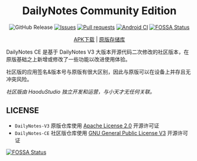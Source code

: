<div align="center">

# DailyNotes Community Edition

![GitHub Release](https://img.shields.io/github/v/release/HaoduStudio/DailyNotes-CE?label=Release&logo=github)
[![Issues](https://img.shields.io/github/issues/HaoduStudio/DailyNotes-CE?style=flat&label=Issues&labelColor=444444&color=1F883D&logo=github)](https://github.com/HaoduStudio/DailyNotes-CE/issues)
[![Pull requests](https://img.shields.io/github/issues-pr/HaoduStudio/DailyNotes-CE?style=flat&label=Pull%20requests&labelColor=444444&color=1F883D&logo=github)](https://github.com/HaoduStudio/DailyNotes-CE/pulls)
[![Android CI](https://github.com/HaoduStudio/DailyNotes-CE/actions/workflows/build.yml/badge.svg?branch=master)](https://github.com/HaoduStudio/DailyNotes-CE/actions/workflows/build.yml) [![FOSSA Status](https://app.fossa.com/api/projects/git%2Bgithub.com%2FHaoduStudio%2FDailyNotes-CE.svg?type=shield)](https://app.fossa.com/projects/git%2Bgithub.com%2FHaoduStudio%2FDailyNotes-CE?ref=badge_shield)
<br />

[APK下载](https://github.com/HaoduStudio/DailyNotes-CE/releases) |
[原版存储库](https://github.com/HaoduStudio/DailyNotes-V3)

</div>

DailyNotes CE 是基于 DailyNotes V3 大版本开源代码二次修改的社区版本，在原版基础之上新增或修改了一些功能以改进使用体验。

社区版的应用签名&版本号与原版有很大区别，因此与原版可以在设备上并存且无冲突风险。

*社区版由 HaoduStudio 独立开发和运营，与小天才无任何关联。*

## LICENSE

- `DailyNotes-V3` 原版仓库使用 [Apache License 2.0](https://github.com/HaoduStudio/DailyNotes-V3/blob/master/LICENSE) 开源许可证
- `DailyNotes-CE` 社区版仓库使用 [GNU General Public License V3](https://github.com/HaoduStudio/DailyNotes-CE/blob/master/LICENSE) 开源许可证


[![FOSSA Status](https://app.fossa.com/api/projects/git%2Bgithub.com%2FHaoduStudio%2FDailyNotes-CE.svg?type=large)](https://app.fossa.com/projects/git%2Bgithub.com%2FHaoduStudio%2FDailyNotes-CE?ref=badge_large)